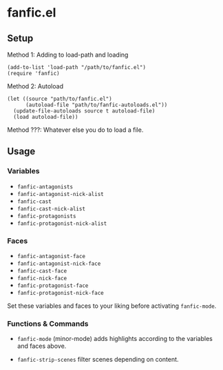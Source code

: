 fanfic.el
=========

Setup
-----
Method 1: Adding to load-path and loading

    (add-to-list 'load-path "/path/to/fanfic.el")
    (require 'fanfic)

Method 2: Autoload

    (let ((source "path/to/fanfic.el")
          (autoload-file "path/to/fanfic-autoloads.el"))
      (update-file-autoloads source t autoload-file)
      (load autoload-file))
    
Method ???: Whatever else you do to load a file.

Usage
-----
### Variables

* `fanfic-antagonists`
* `fanfic-antagonist-nick-alist`
* `fanfic-cast`
* `fanfic-cast-nick-alist`
* `fanfic-protagonists`
* `fanfic-protagonist-nick-alist`

### Faces
* `fanfic-antagonist-face`
* `fanfic-antagonist-nick-face`
* `fanfic-cast-face`
* `fanfic-nick-face`
* `fanfic-protagonist-face`
* `fanfic-protagonist-nick-face`

Set these variables and faces to your liking before activating `fanfic-mode`.

### Functions & Commands
* `fanfic-mode` (minor-mode)
  adds highlights according to the variables and faces
  above.

* `fanfic-strip-scenes` filter scenes depending on content.
